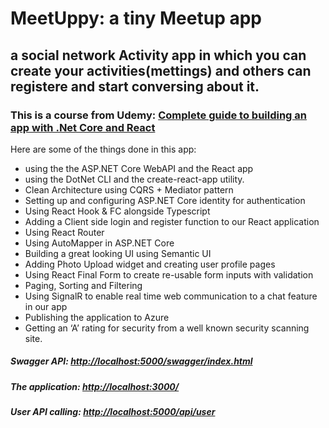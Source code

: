 

# MeetUppy: a tiny Meetup app
## a social network Activity app in which you can create your activities(mettings) and others can registere and start conversing about it.

### This is a course from Udemy: [Complete guide to building an app with .Net Core and React](https://www.udemy.com/course/complete-guide-to-building-an-app-with-net-core-and-react/)

Here are some of the things done in this app:
* using the the ASP.NET Core WebAPI and the React app 
* using the DotNet CLI and the create-react-app utility.
* Clean Architecture using CQRS + Mediator pattern
* Setting up and configuring ASP.NET Core identity for authentication
* Using React Hook & FC alongside Typescript
* Adding a Client side login and register function to our React application
* Using React Router
* Using AutoMapper in ASP.NET Core
* Building a great looking UI using Semantic UI
* Adding Photo Upload widget and creating user profile pages
* Using React Final Form to create re-usable form inputs with validation
* Paging, Sorting and Filtering
* Using SignalR to enable real time web communication to a chat feature in our app
* Publishing the application to Azure
* Getting an ‘A’ rating for security from a well known security scanning site.

##### Swagger API: [http://localhost:5000/swagger/index.html](http://localhost:5000/swagger/index.html)
##### The application: [http://localhost:3000/](http://localhost:3000/)
##### User API calling: [http://localhost:5000/api/user](http://localhost:5000/api/user)
